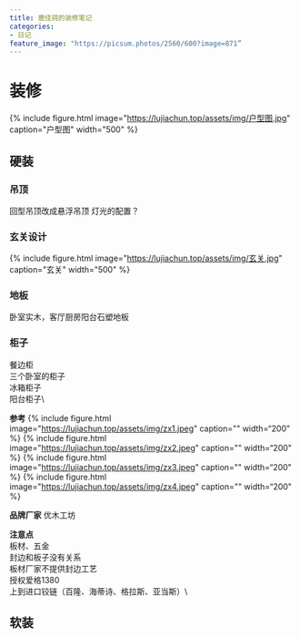 ```yaml
---
title: 鹿佳莼的装修笔记
categories:
- 日记
feature_image: "https://picsum.photos/2560/600?image=871”
---
```


# 装修

{% include figure.html image="https://lujiachun.top/assets/img/户型图.jpg" caption="户型图" width="500" %}

## 硬装
### 吊顶

回型吊顶改成悬浮吊顶
灯光的配置？

### 玄关设计

{% include figure.html image="https://lujiachun.top/assets/img/玄关.jpg" caption="玄关" width="500" %}

### 地板
卧室实木，客厅厨房阳台石塑地板

### 柜子
餐边柜\
三个卧室的柜子\
冰箱柜子\
阳台柜子\

**参考**
{% include figure.html image="https://lujiachun.top/assets/img/zx1.jpeg" caption="" width=“200" %}
{% include figure.html image="https://lujiachun.top/assets/img/zx2.jpeg" caption="" width=“200" %}
{% include figure.html image="https://lujiachun.top/assets/img/zx3.jpeg" caption="" width=“200" %}
{% include figure.html image="https://lujiachun.top/assets/img/zx4.jpeg" caption="" width=“200" %}


**品牌厂家**
优木工坊

**注意点**\
板材、五金\
封边和板子没有关系\
板材厂家不提供封边工艺\
授权爱格1380\
上到进口铰链（百隆、海蒂诗、格拉斯、亚当斯）\


## 软装